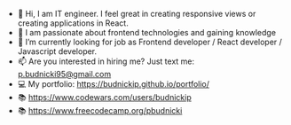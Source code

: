 - 👋 Hi, I am IT engineer. I feel great in creating responsive views or creating applications in React.
- 👀 I am passionate about frontend technologies and gaining knowledge
- 🌱 I’m currently looking for job as Frontend developer / React developer / Javascript developer.
- 📫 Are you interested in hiring me? Just text me: p.budnicki95@gmail.com
- :computer: My portfolio: https://budnickip.github.io/portfolio/
- :books: https://www.codewars.com/users/budnickip
- :books: https://www.freecodecamp.org/pbudnicki
<!---
budnickip/budnickip is a ✨ special ✨ repository because its `README.md` (this file) appears on your GitHub profile.
You can click the Preview link to take a look at your changes.
--->
